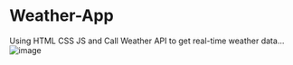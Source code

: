 # Weather-App
Using HTML CSS JS and Call Weather API to get real-time weather data...
![image](https://github.com/Spidy32/Weather-App/assets/108721928/e12cc427-7a78-424a-94c5-46fc4fcfff9e)

